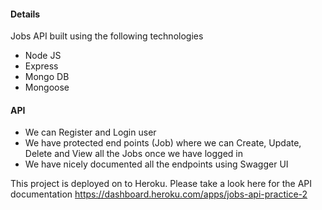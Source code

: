 #### Details

Jobs API built using the following technologies

- Node JS
- Express
- Mongo DB
- Mongoose

#### API

- We can Register and Login user
- We have protected end points (Job) where we can Create, Update, Delete and View all the Jobs once we have logged in
- We have nicely documented all the endpoints using Swagger UI

This project is deployed on to Heroku. Please take a look here for the API documentation https://dashboard.heroku.com/apps/jobs-api-practice-2
